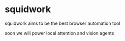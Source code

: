 # squidwork
<p>squidwork aims to be the best browser automation tool</p>
<p>soon we will power local attention and vision agents</p>
